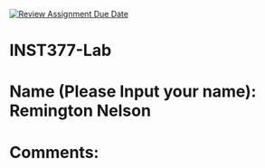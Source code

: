 [![Review Assignment Due Date](https://classroom.github.com/assets/deadline-readme-button-22041afd0340ce965d47ae6ef1cefeee28c7c493a6346c4f15d667ab976d596c.svg)](https://classroom.github.com/a/DQzMu7wU)
# INST377-Lab

# Name (Please Input your name): Remington Nelson

# Comments: 
